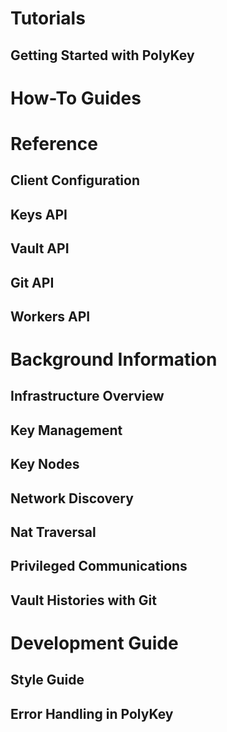 # Tutorials
## Getting Started with PolyKey

# How-To Guides

# Reference
## Client Configuration
## Keys API
## Vault API
## Git API
## Workers API

# Background Information
## Infrastructure Overview
## Key Management
## Key Nodes
## Network Discovery
## Nat Traversal
## Privileged Communications
## Vault Histories with Git


# Development Guide
## Style Guide
## Error Handling in PolyKey